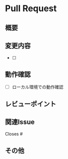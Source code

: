 # Pull Request

## 概要
<!-- このPRで何を変更したかを簡潔に説明してください -->

## 変更内容
<!-- 変更した内容を箇条書きで記載してください -->
- [ ] 

## 動作確認
<!-- 動作確認の内容を記載してください -->
- [ ] ローカル環境での動作確認

## レビューポイント
<!-- レビュワーに特に確認してもらいたい点があれば記載してください -->

## 関連Issue
<!-- 関連するIssueがあれば記載してください -->
Closes #

## その他
<!-- その他、補足事項があれば記載してください -->
